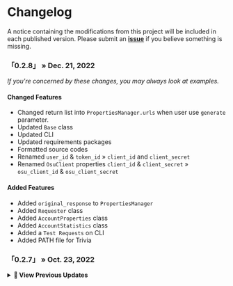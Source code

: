 # Changelog

A notice containing the modifications from this project will be included in each published version.
Please submit an **[issue](https://github.com/StawaDev/Estrapy-API/issues)** if you believe something is missing.

### 「0.2.8」 » Dec. 21, 2022

_If you're concerned by these changes, you may always look at examples._

#### Changed Features

- Changed return list into `PropertiesManager.urls` when user use `generate` parameter.
- Updated `Base` class
- Updated CLI
- Updated requirements packages
- Formatted source codes
- Renamed `user_id` & `token_id` » `client_id` and `client_secret`
- Renamed `OsuClient` properties `client_id` & `client_secret` » `osu_client_id` & `osu_client_secret`

#### Added Features

- Added `original_response` to `PropertiesManager`
- Added `Requester` class
- Added `AccountProperties` class
- Added `AccountStatistics` class
- Added a `Test Requests` on CLI
- Added PATH file for Trivia

### 「0.2.7」 » Oct. 23, 2022

<details>
    <summary><span class="emoji">📃</span><b> View Previous Updates</b></summary>

<span class="emoji">🚧</span> _**If you are upgrading to v0.2.7, please see [Examples](https://github.com/StawaDev/Estrapy-API/tree/main/Examples)**._

#### Changed Features

- Fixed loop `save()` when saving files
- Formatted & Simplified Code of the `AutoUpdate` class
- Moved `trivia` & `osu` class from `games.py` to its own category file
- Updated host url (`base_url`)
- Updated description of this project
- Updated the `cli` functions

#### Added Features

- Added `post_api` to `http.py`
- Added `InvalidNumber` error
- Added Maintain Track of Requests
- Added `PropertiesManager` class
- Added `user_id` & `user_token` to every category class (`EstraClient`)

#### Removed Features

- Removed `@staticmethod` from every category class
- Removed `Data` class
- Removed `ObjectConverter` from `base`

</details>
